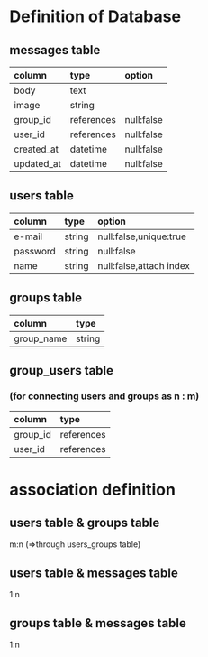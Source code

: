 # Definition of Database

## messages table
|column|type|option|
|:--|:--|:--|
|body|text||
|image|string||
|group_id|references|null:false|
|user_id|references|null:false|
|created_at|datetime|null:false|
|updated_at|datetime|null:false

## users table
|column|type|option|
|:--|:--|:--|
|e-mail|string|null:false,unique:true|
|password|string|null:false|
|name|string|null:false,attach index|

## groups table
|column|type|
|:--|:--|
|group_name|string|null:false|

## group_users table
### (for connecting users and groups as n : m)
|column|type|
|:--|:--|
|group_id|references|
|user_id|references|

# association definition

## users table & groups table
m:n (=>through users_groups table)

## users table & messages table
1:n

## groups table & messages table
1:n

